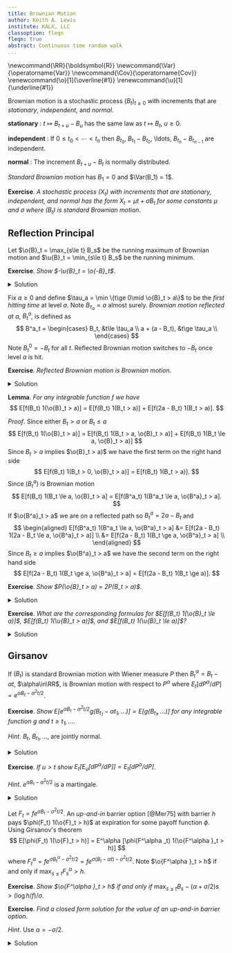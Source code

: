 ```yaml
---
title: Brownian Motion
author: Keith A. Lewis
institute: KALX, LLC
classoption: fleqn
fleqn: true
abstract: Continuous time random walk
...
```


\newcommand{\RR}{\boldsymbol{R}}
\newcommand{\Var}{\operatorname{Var}}
\newcommand{\Cov}{\operatorname{Cov}}
\renewcommand{\o}[1]{\overline{#1}}
\renewcommand{\u}[1]{\underline{#1}}

Brownian motion is a stochastic process $(B_t)_{t\ge0}$ with increments that are
_stationary_, _independent_, and _normal_.

__stationary__
: $t\mapsto B_{t + u} - B_u$ has the same law as $t\mapsto B_t$, $u\ge0$.

__independent__
: If $0\le t_0  < \cdots < t_n$ then
$B_{t_0}$, $B_{t_1} - B_{t_0}$, \ldots, $B_{t_n} - B_{t_{n-1}}$ are independent.

__normal__
: The increment $B_{t + u} - B_t$ is normally distributed.

_Standard Brownian motion_ has $B_1 = 0$ and $\Var(B_1) = 1$.

__Exercise__. _A stochastic process $(X_t)$ with increments that are stationary, independent,
and normal has the form $X_t = \mu t + \sigma B_t$ for some constants $\mu$ and $\sigma$ where
$(B_t)$ is standard Brownian motion_.

## Reflection Principal

Let $\o{B}_t = \max_{s\le t} B_s$ be the running maximum of Brownian motion
and $\u{B}_t = \min_{s\le t} B_s$ be the running minimum.

__Exercise__. _Show $-\u{B}_t = \o{-B}_t$_.

<details>
<summary>Solution</summary>
</details>

Fix $a \ge 0$ and define $\tau_a = \min \{t\ge 0\mid \o{B}_t > a\}$ to be the _first hitting time_
at level $a$. Note $B_{\tau_a} = a$ almost surely.
_Brownian motion reflected at $a$_, $B^a_t$, is defined as
$$
B^a_t =
\begin{cases}
B_t, &t\le \tau_a \\
a + (a - B_t), &t\ge \tau_a \\
\end{cases}
$$
Note $B^0_t = -B_t$ for all $t$. Reflected Brownian motion switches to $-B_t$ once level $a$ is hit.

__Exercise__. _Reflected Brownian motion is Brownian motion_.

<details>
<summary>Solution</summary>
</details>

__Lemma__. _For any integrable function $f$ we have_
$$
E[f(B_t) 1(\o{B}_t > a)] = E[f(B_t) 1(B_t > a)] + E[f(2a - B_t) 1(B_t > a)].
$$

_Proof_. Since either $B_t > a$ or $B_t \le a$
$$
	E[f(B_t) 1(\o{B}_t > a)] = E[f(B_t) 1(B_t > a, \o{B}_t > a)] + E[f(B_t) 1(B_t \le a, \o{B}_t > a)]
$$
Since $B_t > a$ implies $\o{B}_t > a)$ we have the first term on the right hand side
$$
E[f(B_t) 1(B_t > 0, \o{B}_t > a)] = E[f(B_t) 1(B_t > a)].
$$
Since $(B^a_t)$ is Brownian motion
$$
E[f(B_t) 1(B_t \le a, \o{B}_t > a] = E[f(B^a_t) 1(B^a_t \le a, \o{B^a}_t > a].
$$
If $\o{B^a}_t > a$ we are on a reflected path so $B^a_t = 2a - B_t$ and
$$
\begin{aligned}
E[f(B^a_t) 1(B^a_t \le a, \o{B^a}_t > a] &= E[f(2a - B_t) 1(2a - B_t \le a, \o{B^a}_t > a)] \\
	&= E[f(2a - B_t) 1(B_t \ge a, \o{B^a}_t > a] \\
\end{aligned}
$$
Since $B_t \ge a$ implies $\o{B^a}_t > a$ we have the second term on the right hand side
$$
	E[f(2a - B_t) 1(B_t \ge a, \o{B^a}_t > a] = E[f(2a - B_t) 1(B_t \ge a)].
$$

__Exercise__. _Show $P(\o{B}_t > a) = 2P(B_t > a)$_.

<details>
<summary>Solution</summary>
</details>

__Exercise__. _What are the corresponding formulas for
$E[f(B_t) 1(\o{B}_t \le a)]$,
$E[f(B_t) 1(\u{B}_t > a)]$, and
$E[f(B_t) 1(\u{B}_t \le a)]$?_

<details>
<summary>Solution</summary>
</details>

## Girsanov

If $(B_t)$ is standard Brownian motion with Wiener measure $P$ then
$B^\alpha_t = B_t - \alpha t$, $\alpha\in\RR$, is Brownian motion with respect to $P^\alpha$ where
$E_t[dP^\alpha/dP] = e^{\alpha B_t - \alpha^2t/2}$.

__Exercise__. _Show $E[e^{\alpha  B_t - \alpha^2t/2} g(B_{t_1} - \alpha t_1, \ldots)]
= E[g(B_{t_1}, \ldots)]$ for any integrable function $g$ and $t \ge t_1,\ldots$_.

_Hint_. $B_t$, $B_{t_1}, \ldots$, are jointly normal.

<details>
<summary>Solution</summary>
</details>

__Exercise__. _If $u > t$ show $E_t[E_u[dP^\alpha /dP]] = E_t[dP^\alpha /dP]$_.

_Hint_. $e^{\alpha  B_t - \alpha^2t/2}$ is a martingale.

<details>
<summary>Solution</summary>
</details>

Let $F_t = fe^{\sigma B_t - \sigma^2t/2}$. An _up-and-in_ barrier option [@Mer75] with barrier $h$
pays $\phi(F_t) 1(\o{F}_t > h)$ at expiration for some payoff function $\phi$. Using Girsanov's theorem
$$
	E[\phi(F_t) 1(\o{F}_t > h)] = E^\alpha [\phi(F^\alpha _t) 1(\o{F^\alpha }_t > h)]
$$
where $F^\alpha _t = f e^{\sigma B^\alpha _t - \sigma^2t/2} = f e^{\sigma (B_t - \alpha t) - \sigma^2t/2}$.
Note $\o{F^\alpha }_t > h$ if and only if $\max_{s\le t} F^\alpha _s > h$.

__Exercise__. _Show $\o{F^\alpha }_t > h$ if and only if_
$\max_{s\le t} B_s - (\alpha + \sigma/2)s > (\log h/f)/\sigma$.

__Exercise__. _Find a closed form solution for the value of an up-and-in barrier option_.

_Hint_. Use $\alpha  = -\sigma /2$.

<details>
<summary>Solution</summary>
</details>

